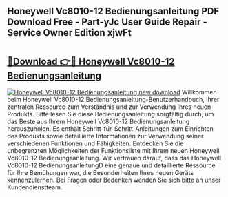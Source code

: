 ## Honeywell Vc8010-12 Bedienungsanleitung PDF Download Free - Part-yJc User Guide Repair - Service Owner Edition xjwFt

# <h2><a href="http://df11ss.blite.top/?on=Honeywell+Vc8010-12+Bedienungsanleitung">🔗Download 👉🔴 Honeywell Vc8010-12 Bedienungsanleitung</a></h2>

[![Honeywell Vc8010-12 Bedienungsanleitung new download](https://i.imgur.com/lujVjoI.png)](http://df11ss.blite.top/?on=Honeywell+Vc8010-12+Bedienungsanleitung)
Willkommen beim Honeywell Vc8010-12 Bedienungsanleitung-Benutzerhandbuch, Ihrer zentralen Ressource zum Verständnis und zur Verwendung Ihres neuen Produkts. Bitte lesen Sie diese Bedienungsanleitung sorgfältig durch, um das Beste aus Ihrem Honeywell Vc8010-12 Bedienungsanleitung herauszuholen. Es enthält Schritt-für-Schritt-Anleitungen zum Einrichten des Produkts sowie detaillierte Informationen zur Verwendung seiner verschiedenen Funktionen und Fähigkeiten. Entdecken Sie die unbegrenzten Möglichkeiten der Funktionsliste mit Ihrem neuen Honeywell Vc8010-12 Bedienungsanleitung. Wir vertrauen darauf, dass das Honeywell Vc8010-12 BedienungsanleitungD eine genaue und detaillierte Ressource für Ihre Bemühungen war, die Besonderheiten Ihres neuen Geräts kennenzulernen. Bei Fragen oder Bedenken wenden Sie sich bitte an unser Kundendienstteam.
